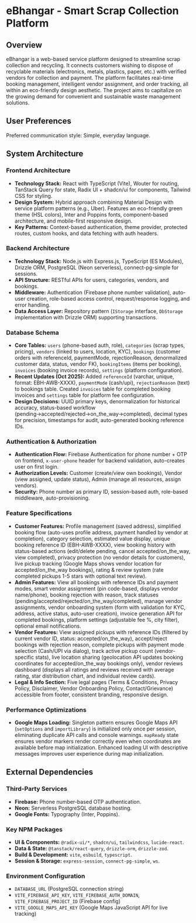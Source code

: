 # eBhangar - Smart Scrap Collection Platform

## Overview

eBhangar is a web-based service platform designed to streamline scrap collection and recycling. It connects customers wishing to dispose of recyclable materials (electronics, metals, plastics, paper, etc.) with verified vendors for collection and payment. The platform facilitates real-time booking management, intelligent vendor assignment, and order tracking, all within an eco-friendly design aesthetic. The project aims to capitalize on the growing demand for convenient and sustainable waste management solutions.

## User Preferences

Preferred communication style: Simple, everyday language.

## System Architecture

### Frontend Architecture
-   **Technology Stack:** React with TypeScript (Vite), Wouter for routing, TanStack Query for state, Radix UI + shadcn/ui for components, Tailwind CSS for styling.
-   **Design System:** Hybrid approach combining Material Design with service platform patterns (e.g., Uber). Features an eco-friendly green theme (HSL colors), Inter and Poppins fonts, component-based architecture, and mobile-first responsive design.
-   **Key Patterns:** Context-based authentication, theme provider, protected routes, custom hooks, and data fetching with auth headers.

### Backend Architecture
-   **Technology Stack:** Node.js with Express.js, TypeScript (ES Modules), Drizzle ORM, PostgreSQL (Neon serverless), connect-pg-simple for sessions.
-   **API Structure:** RESTful APIs for users, categories, vendors, and bookings.
-   **Middleware:** Authentication (Firebase phone number validation), auto-user creation, role-based access control, request/response logging, and error handling.
-   **Data Access Layer:** Repository pattern (`IStorage` interface, `DbStorage` implementation with Drizzle ORM) supporting transactions.

### Database Schema
-   **Core Tables:** `users` (phone-based auth, role), `categories` (scrap types, pricing), `vendors` (linked to users, location, KYC), `bookings` (customer orders with referenceId, paymentMode, rejectionReason, denormalized customer data, status, vendor FK), `bookingItems` (items per booking), `invoices` (booking invoice records), `settings` (platform configuration).
-   **Recent Updates (Oct 2025):** Added `referenceId` (varchar, unique, format: EBH-AWB-XXXX), `paymentMode` (cash/upi), `rejectionReason` (text) to bookings table. Created `invoices` table for completed booking invoices and `settings` table for platform fee configuration.
-   **Design Decisions:** UUID primary keys, denormalization for historical accuracy, status-based workflow (pending→accepted/rejected→on_the_way→completed), decimal types for precision, timestamps for audit, auto-generated booking reference IDs.

### Authentication & Authorization
-   **Authentication Flow:** Firebase Authentication for phone number + OTP on frontend, `x-user-phone` header for backend validation, auto-creates user on first login.
-   **Authorization Levels:** Customer (create/view own bookings), Vendor (view assigned, update status), Admin (manage all resources, assign vendors).
-   **Security:** Phone number as primary ID, session-based auth, role-based middleware, auto-provisioning.

### Feature Specifications
-   **Customer Features:** Profile management (saved address), simplified booking flow (auto-uses profile address, payment handled by vendor at completion), category selection, estimated value display, unique booking reference ID (EBH-AWB-XXXX), view booking history with status-based actions (edit/delete pending, cancel accepted/on_the_way, view completed), privacy protection (no vendor details for customers), live pickup tracking (Google Maps shows vendor location for accepted/on_the_way bookings), rating & review system (rate completed pickups 1-5 stars with optional text review).
-   **Admin Features:** View all bookings with reference IDs and payment modes, smart vendor assignment (pin code-based, displays vendor name/phone), booking rejection with reason, track statuses (pending/accepted/rejected/on_the_way/completed), manage vendor assignments, vendor onboarding system (form with validation for KYC, address, active status, auto-user creation), invoice generation API for completed bookings, platform settings (adjustable fee %, city filter), optional email notifications.
-   **Vendor Features:** View assigned pickups with reference IDs (filtered by current vendor ID, status: accepted/on_the_way), accept/reject bookings with rejection reason, complete pickups with payment mode selection (Cash/UPI via dialog), track active pickup count (vendor-specific stats), live location sharing (geolocation API updates booking coordinates for accepted/on_the_way bookings only), vendor reviews dashboard (displays all ratings and reviews received with average rating, star distribution chart, and individual review cards).
-   **Legal & Info Section:** Five legal pages (Terms & Conditions, Privacy Policy, Disclaimer, Vendor Onboarding Policy, Contact/Grievance) accessible from footer, consistent branding, responsive design.

### Performance Optimizations
-   **Google Maps Loading:** Singleton pattern ensures Google Maps API (`setOptions` and `importLibrary`) is initialized only once per session, eliminating duplicate API calls and console warnings. `mapReady` state ensures vendor markers render correctly even when coordinates are available before map initialization. Enhanced loading UI with descriptive messages improves user experience during map initialization.

## External Dependencies

### Third-Party Services
-   **Firebase:** Phone number-based OTP authentication.
-   **Neon:** Serverless PostgreSQL database hosting.
-   **Google Fonts:** Typography (Inter, Poppins).

### Key NPM Packages
-   **UI & Components:** `@radix-ui/*`, `shadcn/ui`, `tailwindcss`, `lucide-react`.
-   **Data & State:** `@tanstack/react-query`, `drizzle-orm`, `drizzle-zod`.
-   **Build & Development:** `vite`, `esbuild`, `typescript`.
-   **Session & Storage:** `express-session`, `connect-pg-simple`, `ws`.

### Environment Configuration
-   `DATABASE_URL` (PostgreSQL connection string)
-   `VITE_FIREBASE_API_KEY`, `VITE_FIREBASE_AUTH_DOMAIN`, `VITE_FIREBASE_PROJECT_ID` (Firebase config)
-   `VITE_GOOGLE_MAPS_API_KEY` (Google Maps JavaScript API for live tracking)